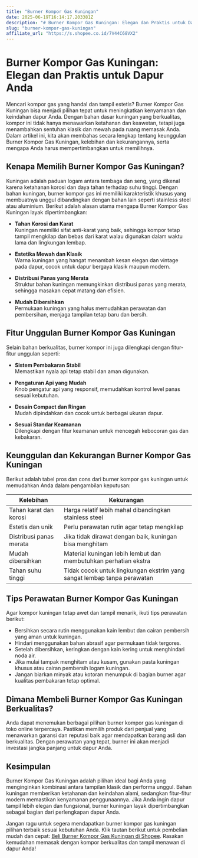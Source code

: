 ```yaml
---
title: "Burner Kompor Gas Kuningan"
date: 2025-06-19T16:14:17.203381Z
description: "# Burner Kompor Gas Kuningan: Elegan dan Praktis untuk Dapur Anda..."
slug: "burner-kompor-gas-kuningan"
affiliate_url: "https://s.shopee.co.id/7V44C68VX2"
---
```

# Burner Kompor Gas Kuningan: Elegan dan Praktis untuk Dapur Anda

Mencari kompor gas yang handal dan tampil estetis? Burner Kompor Gas Kuningan bisa menjadi pilihan tepat untuk meningkatkan kenyamanan dan keindahan dapur Anda. Dengan bahan dasar kuningan yang berkualitas, kompor ini tidak hanya menawarkan ketahanan dan keawetan, tetapi juga menambahkan sentuhan klasik dan mewah pada ruang memasak Anda. Dalam artikel ini, kita akan membahas secara lengkap tentang keunggulan Burner Kompor Gas Kuningan, kelebihan dan kekurangannya, serta mengapa Anda harus mempertimbangkan untuk memilihnya.

## Kenapa Memilih Burner Kompor Gas Kuningan?

Kuningan adalah paduan logam antara tembaga dan seng, yang dikenal karena ketahanan korosi dan daya tahan terhadap suhu tinggi. Dengan bahan kuningan, burner kompor gas ini memiliki karakteristik khusus yang membuatnya unggul dibandingkan dengan bahan lain seperti stainless steel atau aluminium. Berikut adalah alasan utama mengapa Burner Kompor Gas Kuningan layak dipertimbangkan:

- **Tahan Korosi dan Karat**  
  Kuningan memiliki sifat anti-karat yang baik, sehingga kompor tetap tampil mengkilap dan bebas dari karat walau digunakan dalam waktu lama dan lingkungan lembap.

- **Estetika Mewah dan Klasik**  
  Warna kuningan yang hangat menambah kesan elegan dan vintage pada dapur, cocok untuk dapur bergaya klasik maupun modern.

- **Distribusi Panas yang Merata**  
  Struktur bahan kuningan memungkinkan distribusi panas yang merata, sehingga masakan cepat matang dan efisien.

- **Mudah Dibersihkan**  
  Permukaan kuningan yang halus memudahkan perawatan dan pembersihan, menjaga tampilan tetap baru dan bersih.

## Fitur Unggulan Burner Kompor Gas Kuningan

Selain bahan berkualitas, burner kompor ini juga dilengkapi dengan fitur-fitur unggulan seperti:

- **Sistem Pembakaran Stabil**  
  Memastikan nyala api tetap stabil dan aman digunakan.

- **Pengaturan Api yang Mudah**  
  Knob pengatur api yang responsif, memudahkan kontrol level panas sesuai kebutuhan.

- **Desain Compact dan Ringan**  
  Mudah dipindahkan dan cocok untuk berbagai ukuran dapur.

- **Sesuai Standar Keamanan**  
  Dilengkapi dengan fitur keamanan untuk mencegah kebocoran gas dan kebakaran.

## Keunggulan dan Kekurangan Burner Kompor Gas Kuningan

Berikut adalah tabel pros dan cons dari burner kompor gas kuningan untuk memudahkan Anda dalam pengambilan keputusan:

| Kelebihan | Kekurangan |
|---|---|
| Tahan karat dan korosi | Harga relatif lebih mahal dibandingkan stainless steel |
| Estetis dan unik | Perlu perawatan rutin agar tetap mengkilap |
| Distribusi panas merata | Jika tidak dirawat dengan baik, kuningan bisa menghitam |
| Mudah dibersihkan | Material kuningan lebih lembut dan membutuhkan perhatian ekstra |
| Tahan suhu tinggi | Tidak cocok untuk lingkungan ekstrim yang sangat lembap tanpa perawatan |

## Tips Perawatan Burner Kompor Gas Kuningan

Agar kompor kuningan tetap awet dan tampil menarik, ikuti tips perawatan berikut:

- Bersihkan secara rutin menggunakan kain lembut dan cairan pembersih yang aman untuk kuningan.
- Hindari menggunakan bahan abrasif agar permukaan tidak tergores.
- Setelah dibersihkan, keringkan dengan kain kering untuk menghindari noda air.
- Jika mulai tampak menghitam atau kusam, gunakan pasta kuningan khusus atau cairan pembersih logam kuningan.
- Jangan biarkan minyak atau kotoran menumpuk di bagian burner agar kualitas pembakaran tetap optimal.

## Dimana Membeli Burner Kompor Gas Kuningan Berkualitas?

Anda dapat menemukan berbagai pilihan burner kompor gas kuningan di toko online terpercaya. Pastikan memilih produk dari penjual yang menawarkan garansi dan reputasi baik agar mendapatkan barang asli dan berkualitas. Dengan perawatan yang tepat, burner ini akan menjadi investasi jangka panjang untuk dapur Anda.

## Kesimpulan

Burner Kompor Gas Kuningan adalah pilihan ideal bagi Anda yang menginginkan kombinasi antara tampilan klasik dan performa unggul. Bahan kuningan memberikan ketahanan dan keindahan alami, sedangkan fitur-fitur modern memastikan kenyamanan penggunaannya. Jika Anda ingin dapur tampil lebih elegan dan fungsional, burner kuningan layak dipertimbangkan sebagai bagian dari perlengkapan dapur Anda.

Jangan ragu untuk segera mendapatkan burner kompor gas kuningan pilihan terbaik sesuai kebutuhan Anda. Klik tautan berikut untuk pembelian mudah dan cepat: [Beli Burner Kompor Gas Kuningan di Shopee](https://s.shopee.co.id/7V44C68VX2). Rasakan kemudahan memasak dengan kompor berkualitas dan tampil menawan di dapur Anda!